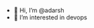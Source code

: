 - 👋 Hi, I’m @adarsh
- 👀 I’m interested in devops


<!---
adarshdes/adarshdes is a ✨ special ✨ repository because its `README.md` (this file) appears on your GitHub profile.
You can click the Preview link to take a look at your changes.
--->
